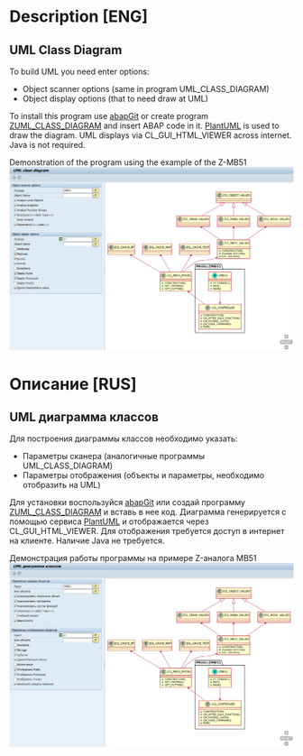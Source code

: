 # Description [ENG]

## UML Class Diagram

 To build UML you need enter options:
 - Object scanner options (same in program UML_CLASS_DIAGRAM)
 - Object display options (that to need draw at UML)

To install this program use [abapGit](https://github.com/abapGit/abapGit/) or create program [ZUML_CLASS_DIAGRAM](https://github.com/coreline/ZUML_DIAGRAM/blob/main/src/zuml_class_diagram.prog.abap) and insert ABAP code in it. [PlantUML](http://www.plantuml.com/) is used to draw the diagram. UML displays via CL_GUI_HTML_VIEWER across internet. Java is not required.

Demonstration of the program using the example of the Z-MB51
![UML Class Diagramm example for ZMB51](https://raw.githubusercontent.com/coreline/ZUML_DIAGRAM/main/img/demo_zmb51_en.png)

# Описание [RUS]

## UML диаграмма классов

 Для построения диаграммы классов необходимо указать:
 - Параметры сканера (аналогичные программы UML_CLASS_DIAGRAM)
 - Параметры отображения (объекты и параметры, необходимо отобразить на UML)

Для установки воспользуйся [abapGit](https://github.com/abapGit/abapGit/) или создай программу [ZUML_CLASS_DIAGRAM](https://github.com/coreline/ZUML_DIAGRAM/blob/main/src/zuml_class_diagram.prog.abap) и вставь в нее код. Диаграмма генерируется с помощью сервиса [PlantUML](http://www.plantuml.com/) и отображается через CL_GUI_HTML_VIEWER. Для отображения требуется доступ в интернет на клиенте. Наличие Java не требуется.

Демонстрация работы программы на примере Z-аналога MB51
![Пример диаграммы классов расширенной MB51](https://raw.githubusercontent.com/coreline/ZUML_DIAGRAM/main/img/demo_zmb51_ru.png)
 

 
 
 
